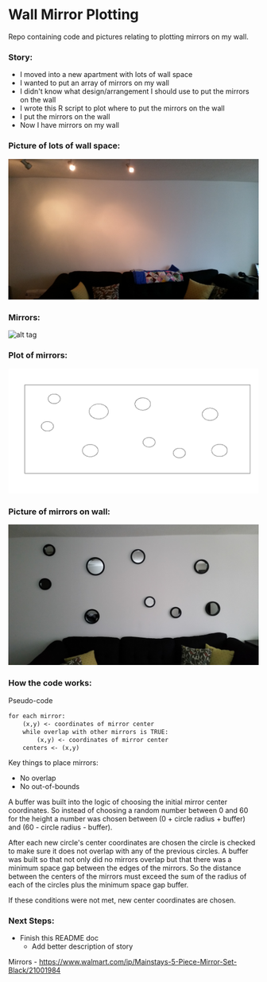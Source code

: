 # Wall Mirror Plotting

Repo containing code and pictures relating to plotting mirrors on my wall.

### Story:
* I moved into a new apartment with lots of wall space
* I wanted to put an array of mirrors on my wall
* I didn't know what design/arrangement I should use to put the mirrors on the wall
* I wrote this R script to plot where to put the mirrors on the wall
* I put the mirrors on the wall
* Now I have mirrors on my wall

### Picture of lots of wall space:
![alt tag](https://github.com/jeremypmobley/mirrors/blob/master/output/blankwall.jpg)

### Mirrors:
![alt tag](https://ll-us-i5.wal.co/asr/4f69bfd3-59b1-4ea6-8053-a9650799c6ab_1.484d1a595025c169e727dad4bc7208c5.jpeg?odnHeight=450&odnWidth=450&odnBg=FFFFFF)

### Plot of mirrors:
![alt tag](https://github.com/jeremypmobley/mirrors/blob/master/output/mirrors_plotted.png)

### Picture of mirrors on wall:
![alt tag](https://github.com/jeremypmobley/mirrors/blob/master/output/wallmirrors.jpg)

### How the code works:

Pseudo-code

```
for each mirror:
	(x,y) <- coordinates of mirror center
	while overlap with other mirrors is TRUE:
		(x,y) <- coordinates of mirror center
	centers <- (x,y)
```

Key things to place mirrors: 
 * No overlap
 * No out-of-bounds

A buffer was built into the logic of choosing the initial mirror center coordinates. So instead of choosing a random number between 0 and 60 for the height a number was chosen between (0 + circle radius + buffer) and (60 - circle radius - buffer).

After each new circle's center coordinates are chosen the circle is checked to make sure it does not overlap with any of the previous circles.  A buffer was built so that not only did no mirrors overlap but that there was a minimum space gap between the edges of the mirrors. So the distance between the centers of the mirrors must exceed the sum of the radius of each of the circles plus the minimum space gap buffer.

If these conditions were not met, new center coordinates are chosen.


### Next Steps:
- Finish this README doc
	- Add better description of story

Mirrors - https://www.walmart.com/ip/Mainstays-5-Piece-Mirror-Set-Black/21001984

